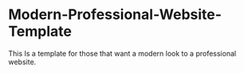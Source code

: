 # Modern-Professional-Website-Template
This Is a template for those that want a modern look to a professional website.
